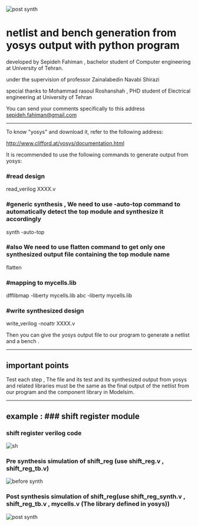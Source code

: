 ![post synth](https://user-images.githubusercontent.com/71797162/120828525-dfb3a200-c571-11eb-902d-4b8c35c3ba15.PNG)
# netlist and bench generation from yosys output with python program
 
 
developed by Sepideh Fahiman , bachelor student of Computer engineering at University of Tehran.


under the supervision of professor Zainalabedin Navabi Shirazi                     

                                                                                                      
special thanks to Mohammad rasoul Roshanshah , PHD student of Electrical engineering at University of Tehran


You can send your comments specifically to this address  <sepideh.fahiman@gmail.com>

*********************************************************************************************************************************

To know "yosys" and download it, refer to the following address:

<http://www.clifford.at/yosys/documentation.html>

It is recommended to use the following commands to generate output from yosys:

### #read design

read_verilog XXXX.v

### #generic synthesis , We need to use -auto-top command to automatically detect the top module and synthesize it accordingly

synth -auto-top 

### #also We need to use flatten command to get only one synthesized output file containing the top module name

flatten

### #mapping to mycells.lib

dfflibmap -liberty mycells.lib
abc -liberty mycells.lib

### #write synthesized design

write_verilog -noattr XXXX.v


Then you can give the yosys output file to our program to generate a netlist and a bench .
*********************************************************************************************************************************


## important points

Test each step , The file and its test and its synthesized output from yosys and related libraries must be the same as the final output of the netlist from our program and the component library in Modelsim.

*********************************************************************************************************************************
## example : ### shift register module

### shift register verilog code

![sh](https://user-images.githubusercontent.com/71797162/119122798-28347100-ba44-11eb-8358-9fc8a787c674.PNG)


### Pre synthesis simulation of shift_reg (use shift_reg.v , shift_reg_tb.v)
![before synth](https://user-images.githubusercontent.com/71797162/120824326-97928080-c56d-11eb-8c60-dea44b6167e9.PNG)


### Post synthesis simulation of shift_reg(use shift_reg_synth.v , shift_reg_tb.v , mycells.v (The library defined in yosys))
![post synth](https://user-images.githubusercontent.com/71797162/120828554-e7734680-c571-11eb-97b2-e2cec46e6f67.PNG)

